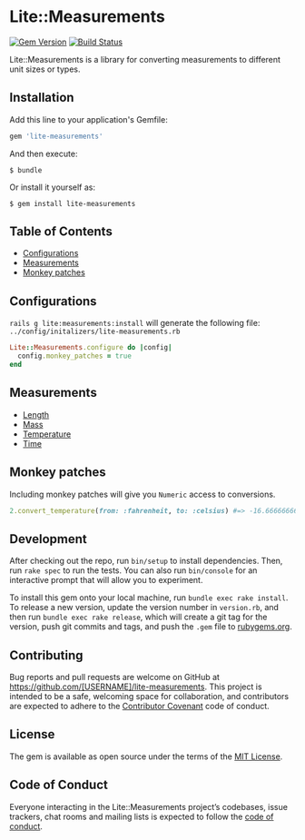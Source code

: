 # Lite::Measurements

[![Gem Version](https://badge.fury.io/rb/lite-measurements.svg)](http://badge.fury.io/rb/lite-measurements)
[![Build Status](https://travis-ci.org/drexed/lite-measurements.svg?branch=master)](https://travis-ci.org/drexed/lite-measurements)

Lite::Measurements is a library for converting measurements to different unit sizes or types.

## Installation

Add this line to your application's Gemfile:

```ruby
gem 'lite-measurements'
```

And then execute:

    $ bundle

Or install it yourself as:

    $ gem install lite-measurements

## Table of Contents

* [Configurations](#configurations)
* [Measurements](#measurements)
* [Monkey patches](#monkey-patches)

## Configurations

`rails g lite:measurements:install` will generate the following file:
`../config/initalizers/lite-measurements.rb`

```ruby
Lite::Measurements.configure do |config|
  config.monkey_patches = true
end
```

## Measurements

* [Length](https://github.com/drexed/lite-ruby/blob/master/docs/LENGTH.md)
* [Mass](https://github.com/drexed/lite-ruby/blob/master/docs/MASS.md)
* [Temperature](https://github.com/drexed/lite-ruby/blob/master/docs/TEMPERATURE.md)
* [Time](https://github.com/drexed/lite-ruby/blob/master/docs/TIME.md)

## Monkey patches

Including monkey patches will give you `Numeric` access to conversions.

```ruby
2.convert_temperature(from: :fahrenheit, to: :celsius) #=> -16.666666666666668
```

## Development

After checking out the repo, run `bin/setup` to install dependencies. Then, run `rake spec` to run the tests. You can also run `bin/console` for an interactive prompt that will allow you to experiment.

To install this gem onto your local machine, run `bundle exec rake install`. To release a new version, update the version number in `version.rb`, and then run `bundle exec rake release`, which will create a git tag for the version, push git commits and tags, and push the `.gem` file to [rubygems.org](https://rubygems.org).

## Contributing

Bug reports and pull requests are welcome on GitHub at https://github.com/[USERNAME]/lite-measurements. This project is intended to be a safe, welcoming space for collaboration, and contributors are expected to adhere to the [Contributor Covenant](http://contributor-covenant.org) code of conduct.

## License

The gem is available as open source under the terms of the [MIT License](https://opensource.org/licenses/MIT).

## Code of Conduct

Everyone interacting in the Lite::Measurements project’s codebases, issue trackers, chat rooms and mailing lists is expected to follow the [code of conduct](https://github.com/[USERNAME]/lite-measurements/blob/master/CODE_OF_CONDUCT.md).
